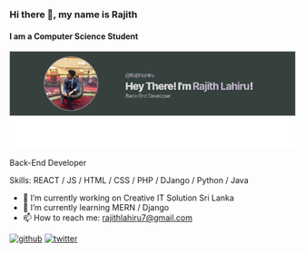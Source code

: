 ### Hi there 👋, my name is Rajith
#### I am a Computer Science Student
![I am a Computer Science Student](https://github.com/Rajithlahiru/Rajithlahiru/blob/main/image.png?raw=true)

Back-End Developer 

Skills: REACT / JS / HTML / CSS / PHP / DJango / Python / Java

- 🔭 I’m currently working on Creative IT Solution Sri Lanka 
- 🌱 I’m currently learning MERN / Django 
- 📫 How to reach me: rajithlahiru7@gmail.com 

[<img src='https://cdn.jsdelivr.net/npm/simple-icons@3.0.1/icons/github.svg' alt='github' height='40'>](https://github.com/Rajithlahiru)  [<img src='https://cdn.jsdelivr.net/npm/simple-icons@3.0.1/icons/twitter.svg' alt='twitter' height='40'>](https://twitter.com/Rajithlahiru1)  


